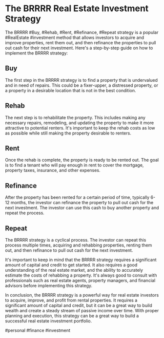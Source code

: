 # The BRRRR Real Estate Investment Strategy

The BRRRR #Buy, #Rehab, #Rent, #Refinance, #Repeat strategy is a popular #RealEstate #investment method that allows investors to acquire and improve properties, rent them out, and then refinance the properties to pull out cash for their next investment. Here's a step-by-step guide on how to implement the BRRRR strategy:

## Buy

The first step in the BRRRR strategy is to find a property that is undervalued and in need of repairs. This could be a fixer-upper, a distressed property, or a property in a desirable location that is not in the best condition.

## Rehab

The next step is to rehabilitate the property. This includes making any necessary repairs, remodeling, and updating the property to make it more attractive to potential renters. It's important to keep the rehab costs as low as possible while still making the property desirable to renters.

## Rent

Once the rehab is complete, the property is ready to be rented out. The goal is to find a tenant who will pay enough in rent to cover the mortgage, property taxes, insurance, and other expenses.

## Refinance

After the property has been rented for a certain period of time, typically 6-12 months, the investor can refinance the property to pull out cash for the next investment. The investor can use this cash to buy another property and repeat the process.

## Repeat

The BRRRR strategy is a cyclical process. The investor can repeat this process multiple times, acquiring and rehabbing properties, renting them out, and then refinance to pull out cash for the next investment.

It's important to keep in mind that the BRRRR strategy requires a significant amount of capital and credit to get started. It also requires a good understanding of the real estate market, and the ability to accurately estimate the costs of rehabbing a property. It's always good to consult with professionals such as real estate agents, property managers, and financial advisors before implementing this strategy.

In conclusion, the BRRRR strategy is a powerful way for real estate investors to acquire, improve, and profit from rental properties. It requires a significant amount of capital and credit, but it can be a great way to build wealth and create a steady stream of passive income over time. With proper planning and execution, this strategy can be a great way to build a successful real estate investment portfolio.

#personal #finance #investment 